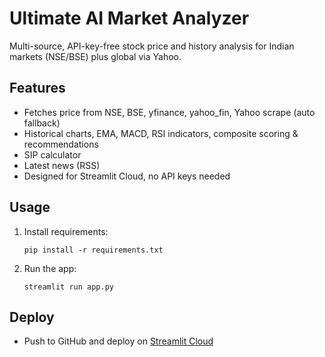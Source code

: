 # Ultimate AI Market Analyzer

Multi-source, API-key-free stock price and history analysis for Indian markets (NSE/BSE) plus global via Yahoo.

## Features

- Fetches price from NSE, BSE, yfinance, yahoo_fin, Yahoo scrape (auto fallback)
- Historical charts, EMA, MACD, RSI indicators, composite scoring & recommendations
- SIP calculator
- Latest news (RSS)
- Designed for Streamlit Cloud, no API keys needed

## Usage

1. Install requirements:
   ```
   pip install -r requirements.txt
   ```
2. Run the app:
   ```
   streamlit run app.py
   ```

## Deploy

- Push to GitHub and deploy on [Streamlit Cloud](https://streamlit.io/cloud)
